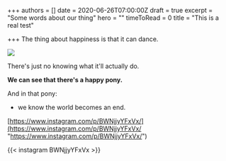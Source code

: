 +++
authors = []
date = 2020-06-26T07:00:00Z
draft = true
excerpt = "Some words about our thing"
hero = ""
timeToRead = 0
title = "This is a real test"

+++
The thing about happiness is that it can dance.

![](/images/clipboard-image.png)

There's just no knowing what it'll actually do.

**We can see that there's a happy pony.**

And in that pony:

* we know the world becomes an end.

[https://www.instagram.com/p/BWNjjyYFxVx/](https://www.instagram.com/p/BWNjjyYFxVx/ "https://www.instagram.com/p/BWNjjyYFxVx/")

{{< instagram BWNjjyYFxVx >}}